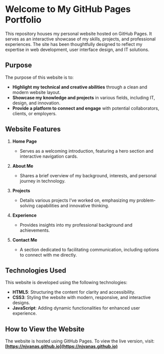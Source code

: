 # Welcome to My GitHub Pages Portfolio

This repository houses my personal website hosted on GitHub Pages. It serves as an interactive showcase of my skills, projects, and professional experiences. The site has been thoughtfully designed to reflect my expertise in web development, user interface design, and IT solutions.

## Purpose

The purpose of this website is to:
- **Highlight my technical and creative abilities** through a clean and modern website layout.
- **Showcase my knowledge and projects** in various fields, including IT, design, and innovation.
- **Provide a platform to connect and engage** with potential collaborators, clients, or employers.

## Website Features

1. **Home Page**
   - Serves as a welcoming introduction, featuring a hero section and interactive navigation cards.

2. **About Me**
   - Shares a brief overview of my background, interests, and personal journey in technology.

3. **Projects**
   - Details various projects I’ve worked on, emphasizing my problem-solving capabilities and innovative thinking.

4. **Experience**
   - Provides insights into my professional background and achievements.

5. **Contact Me**
   - A section dedicated to facilitating communication, including options to connect with me directly.

## Technologies Used

This website is developed using the following technologies:
- **HTML5**: Structuring the content for clarity and accessibility.
- **CSS3**: Styling the website with modern, responsive, and interactive designs.
- **JavaScript**: Adding dynamic functionalities for enhanced user experience.

## How to View the Website

The website is hosted using GitHub Pages. To view the live version, visit: **[https://njvanas.github.io](https://njvanas.github.io)**

